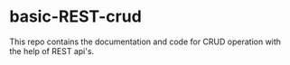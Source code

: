# basic-REST-crud
This repo contains the documentation and code for CRUD operation with the help of REST api's.
